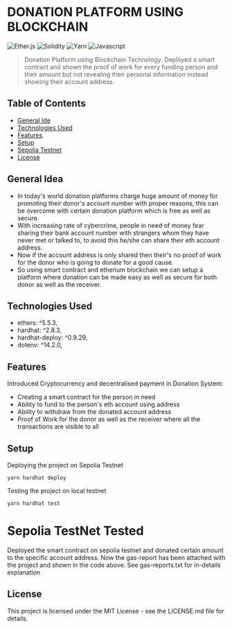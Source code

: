 # DONATION PLATFORM USING BLOCKCHAIN

![Ether.js](https://img.shields.io/badge/Ethereum-3C3C3D?style=for-the-badge) ![Solidity](https://img.shields.io/badge/Solidity-e6e6e6?style=for-the-badge) ![Yarn](https://img.shields.io/badge/Yarn-2C8EBB?style=for-the-badge) ![Javascript](https://img.shields.io/badge/JavaScript-323330?style=for-the-badge&logo=javascript&logoColor=F7DF1E)

> Donation Platform using Blockchain Technology. Deployed a smart contract and shown the proof of work for every funding person and their amount but not revealing their personal information instead showing their account address.

## Table of Contents

- [General Ide](#general-idea)
- [Technologies Used](#technologies-used)
- [Features](#features)
- [Setup](#setup)
- [Sepolia Testnet](#sepolia-testnet-tested)
- [License](#License)

## General Idea

- In today's world donation platforms charge huge amount of money for promoting their donor's account number with proper reasons, this can be overcome with certain donation platform which is free as well as secure.
- With increasing rate of cybercrime, people in need of money fear sharing their bank account number with strangers whom they have never met or talked to, to avoid this he/she can share their eth account address.
- Now if the account address is only shared then their's no proof of work for the donor who is going to donate for a good cause.
- So using smart contract and etherium blockchain we can setup a platform where donation can be made easy as well as secure for both donor as well as the receiver.

## Technologies Used

- ethers: ^5.5.3,
- hardhat: ^2.8.3,
- hardhat-deploy: ^0.9.29,
- dotenv: ^14.2.0,

## Features

Introduced Cryptocurrency and decentralised payment in Donation System:

- Creating a smart contract for the person in need
- Ability to fund to the person's eth account using address
- Ability to withdraw from the donated account address
- Proof of Work for the donor as well as the receiver where all the transactions are visible to all

## Setup

Deploying the project on Sepolia Testnet

```
yarn hardhat deploy
```

Testing the project on local testnet

```
yarn hardhat test
```

# Sepolia TestNet Tested

Deployed the smart contract on sepolia testnet and donated certain amount to the specific account address. Now the gas-report has been attached with the project and shown in the code above. See gas-reports.txt for in-details explanation

## License

This project is licensed under the MIT License - see the LICENSE.md file for details.
